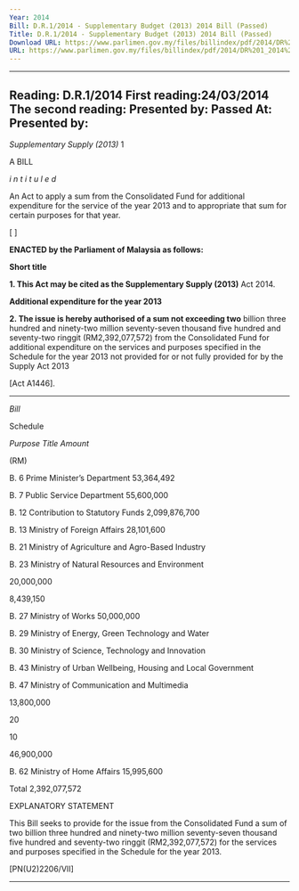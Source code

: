 ```yaml
---
Year: 2014
Bill: D.R.1/2014 - Supplementary Budget (2013) 2014 Bill (Passed)
Title: D.R.1/2014 - Supplementary Budget (2013) 2014 Bill (Passed)
Download URL: https://www.parlimen.gov.my/files/billindex/pdf/2014/DR%201_2014%20BI.pdf
URL: https://www.parlimen.gov.my/files/billindex/pdf/2014/DR%201_2014%20BI.pdf
---
```

---
Reading:
D.R.1/2014
First reading:24/03/2014
The second reading:
Presented by:
Passed At:
Presented by:
---

_Supplementary Supply (2013)_ 1

A BILL

_i n t i t u l e d_

An Act to apply a sum from the Consolidated Fund for additional
expenditure for the service of the year 2013 and to appropriate
that sum for certain purposes for that year.

[ ]

**ENACTED by the Parliament of Malaysia as follows:**

**Short title**

**1. This Act may be cited as the Supplementary Supply (2013)**
Act 2014.

**Additional expenditure for the year 2013**

**2. The issue is hereby authorised of a sum not exceeding two**
billion three hundred and ninety-two million seventy-seven thousand
five hundred and seventy-two ringgit (RM2,392,077,572) from
the Consolidated Fund for additional expenditure on the services
and purposes specified in the Schedule for the year 2013 not
provided for or not fully provided for by the Supply Act 2013

[Act A1446].


-----

_Bill_

Schedule

_Purpose_ _Title_ _Amount_

(RM)

B. 6 Prime Minister’s Department 53,364,492

B. 7 Public Service Department 55,600,000

B. 12 Contribution to Statutory Funds 2,099,876,700

B. 13 Ministry of Foreign Affairs 28,101,600


B. 21 Ministry of Agriculture and Agro-Based
Industry

B. 23 Ministry of Natural Resources and
Environment


20,000,000

8,439,150


B. 27 Ministry of Works 50,000,000


B. 29 Ministry of Energy, Green Technology
and Water

B. 30 Ministry of Science, Technology and
Innovation

B. 43 Ministry of Urban Wellbeing, Housing
and Local Government

B. 47 Ministry of Communication and
Multimedia


13,800,000

20

10

46,900,000


B. 62 Ministry of Home Affairs 15,995,600

Total 2,392,077,572

EXPLANATORY STATEMENT

This Bill seeks to provide for the issue from the Consolidated Fund a sum
of two billion three hundred and ninety-two million seventy-seven thousand
five hundred and seventy-two ringgit (RM2,392,077,572) for the services and
purposes specified in the Schedule for the year 2013.

[PN(U2)2206/VII]


-----

